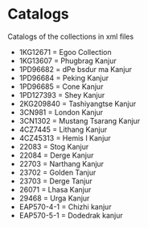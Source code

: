 # Catalogs

Catalogs of the collections in xml files

- 1KG12671 = Egoo Collection
- 1KG13607 = Phugbrag Kanjur
- 1PD96682 = dPe bsdur ma Kanjur
- 1PD96684 = Peking Kanjur
- 1PD96685 = Cone Kanjur
- 1PD127393 = Shey Kanjur
- 2KG209840 = Tashiyangtse Kanjur
- 3CN981 = London Kanjur
- 3CN1302 = Mustang Tsarang Kanjur
- 4CZ7445 = Lithang Kanjur
- 4CZ45313 = Hemis I Kanjur
- 22083 = Stog Kanjur
- 22084 = Derge Kanjur
- 22703 = Narthang Kanjur
- 23702 = Golden Tanjur
- 23703 = Derge Tanjur
- 26071 = Lhasa Kanjur
- 29468 = Urga Kanjur
- EAP570-4-1 = Chizhi kanjur
- EAP570-5-1 = Dodedrak kanjur

